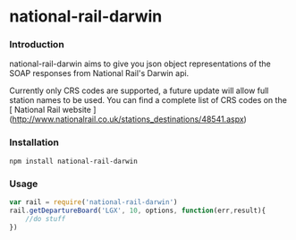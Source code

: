 # national-rail-darwin

### Introduction

national-rail-darwin aims to give you json object representations of the SOAP responses from National Rail's Darwin api. 

Currently only CRS codes are supported, a future update will allow full station names to be used. You can find a complete list of CRS codes on the [ National Rail website ] (http://www.nationalrail.co.uk/stations_destinations/48541.aspx)

### Installation

```
npm install national-rail-darwin
```

### Usage

```javascript
var rail = require('national-rail-darwin')
rail.getDepartureBoard('LGX', 10, options, function(err,result){
	//do stuff
})
```